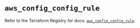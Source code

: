 # `aws_config_config_rule`

Refer to the Terraform Registry for docs: [`aws_config_config_rule`](https://registry.terraform.io/providers/hashicorp/aws/5.48.0/docs/resources/config_config_rule).
